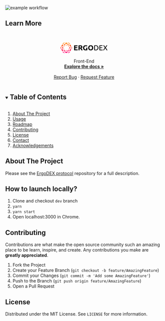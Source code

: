 ![example workflow](https://github.com/ergolabs/ergo-dex-frontend/blob/dev/.github/workflows/release.yml)

## Learn More



<!-- PROJECT LOGO -->
<br />
<p align="center">
  <a href="https://github.com/ergolabs/ergo-dex-frontend/">
    <img src="src/assets/images/Logo.svg" alt="Logo" width="150">
  </a>
<!--   <h3 align="center">Calamity</h3>O -->



  <p align="center">
   Front-End
    <br />
    <a href="https://github.com/ergolabs/ergo-dex-frontend"><strong>Explore the docs »</strong></a>
    <br />
    <br />
    <a href="https://github.com/ergolabs/ergo-dex-frontend/issues">Report Bug</a>
    ·
    <a href="https://github.com/ergolabs/ergo-dex-frontend/issues">Request Feature</a>
  </p>
</p>



<!-- TABLE OF CONTENTS -->
<details open="open">
  <summary><h2 style="display: inline-block">Table of Contents</h2></summary>
  <ol>
    <li>
      <a href="#about-the-project">About The Project</a>
    </li>
    <li><a href="#usage">Usage</a></li>
    <li><a href="#roadmap">Roadmap</a></li>
    <li><a href="#contributing">Contributing</a></li>
    <li><a href="#license">License</a></li>
    <li><a href="https://discord.gg/MP7uajEmpP">Contact</a></li>
    <li><a href="#acknowledgements">Acknowledgements</a></li>
  </ol>
</details>



<!-- ABOUT THE PROJECT -->
## About The Project

Please see the [ErgoDEX protocol](https://github.com/ergolabs/ergo-dex) repository for a full description.


<!-- USAGE EXAMPLES -->
## How to launch locally?

1. Clone and checkout `dev` branch 
2. `yarn`
3. `yarn start`
4. Open localhost:3000 in Chrome.

<!-- CONTRIBUTING -->
## Contributing

Contributions are what make the open source community such an amazing place to be learn, inspire, and create. Any contributions you make are **greatly appreciated**.

1. Fork the Project
2. Create your Feature Branch (`git checkout -b feature/AmazingFeature`)
3. Commit your Changes (`git commit -m 'Add some AmazingFeature'`)
4. Push to the Branch (`git push origin feature/AmazingFeature`)
5. Open a Pull Request


<!-- LICENSE -->
## License

Distributed under the MIT License. See `LICENSE` for more information.


<!-- MARKDOWN LINKS & IMAGES -->
<!-- https://www.markdownguide.org/basic-syntax/#reference-style-links -->
[contributors-shield]: https://img.shields.io/github/contributors/ergoMixer/ergoMixBack.svg?style=for-the-badge
[contributors-url]: https://github.com/ergolabs/ergo-dex-frontend/graphs/contributors
[forks-shield]: https://img.shields.io/github/forks/ergoMixer/ergoMixBack.svg?style=for-the-badge
[forks-url]: https://github.com/ergolabs/ergo-dex-frontend/network/members
[stars-shield]: https://img.shields.io/github/stars/ergoMixer/ergoMixBack.svg?style=for-the-badge
[stars-url]: https://github.com/ergolabs/ergo-dex-frontend/stargazers
[issues-shield]: https://img.shields.io/github/issues/othneildrew/Best-README-Template.svg?style=for-the-badge
[issues-url]: https://github.com/ergolabs/ergo-dex-frontend/issues
[license-shield]: https://img.shields.io/github/license/othneildrew/Best-README-Template.svg?style=for-the-badge
[license-url]: https://github.com/ergolabs/ergo-dex-frontend/blob/master/LICENSE.txt
